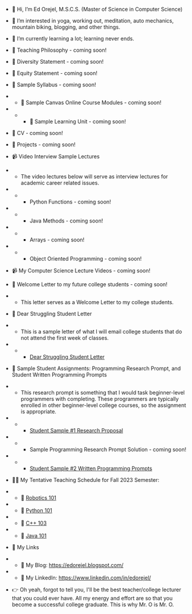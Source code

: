 - 👋 Hi, I’m Ed Orejel, M.S.C.S. (Master of Science in Computer Science)
- 👀 I’m interested in yoga, working out, meditation, auto mechanics, mountain biking, blogging, and other things.
- 🌱 I’m currently learning a lot; learning never ends.

- :pencil: Teaching Philosophy - coming soon!
- :pencil: Diversity Statement - coming soon!
- :pencil: Equity Statement - coming soon!
- :pencil: Sample Syllabus - coming soon!
- - :pencil: Sample Canvas Online Course Modules - coming soon!
- - - :pencil: Sample Learning Unit - coming soon!
- :pencil: CV - coming soon!
- :pencil: Projects - coming soon!
- :video_camera: Video Interview Sample Lectures
- - The video lectures below will serve as interview lectures for academic career related issues. 
- - - Python Functions - coming soon!
- - - Java Methods - coming soon!
- - - Arrays - coming soon!
- - - Object Oriented Programming - coming soon!
- 📹 My Computer Science Lecture Videos - coming soon!
- :pencil: Welcome Letter to my future college students - coming soon!
- - This letter serves as a Welcome Letter to my college students.
- :pencil: Dear Struggling Student Letter 
- - This is a sample letter of what I will email college students that do not attend the first week of classes.
- - - [Dear Struggling Student Letter](https://github.com/edorejel/teaching_docs/blob/main/dsl2.pdf)
- :pencil: Sample Student Assignments: Programming Research Prompt, and Student Written Programming Prompts
-  - This research prompt is something that I would task beginner-level programmers with completing. These programmers are typically enrolled in other beginner-level college courses, so the assignment is appropriate. 
- - - [Student Sample #1 Research Proposal](https://github.com/edorejel/teaching_docs/blob/main/sppp.pdf)
- - - Sample Programming Research Prompt Solution - coming soon!
- - - [Student Sample #2 Written Programming Prompts](https://github.com/edorejel/teaching_docs/blob/main/sgpp.pdf) 


- :man_teacher: My Tentative Teaching Schedule for Fall 2023 Semester:
- - :file_folder: [Robotics 101](https://github.com/edorejel/advanced-programming/tree/main/robotics101)
- - :file_folder: [Python 101](https://github.com/edorejel/Python/tree/main/Python101)
- - :file_folder: [C++ 103](https://github.com/edorejel/C-plus-plus/tree/main/C%2B%2B103)
- - :file_folder: [Java 101](https://github.com/edorejel/Java/tree/main/Java101#java-101-beginner-java)

- :link: My Links
- - :pencil: My Blog: https://edorejel.blogspot.com/
- - :dart: My LinkedIn: https://www.linkedin.com/in/edorejel/
- :point_right: Oh yeah, forgot to tell you, I'll be the best teacher/college lecturer that you could ever have. All my energy and effort are so that you become a successful college graduate. This is why Mr. O is Mr. O.



<!---
edorejel/edorejel is a ✨ special ✨ repository because its `README.md` (this file) appears on your GitHub profile.
You can click the Preview link to take a look at your changes.
--->

